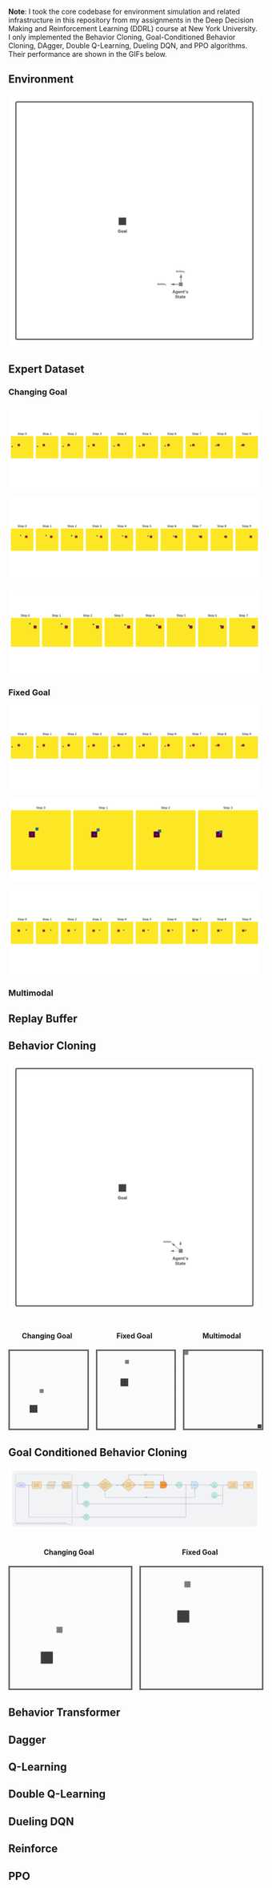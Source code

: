 **Note**: I took the core codebase for environment simulation and related infrastructure in this repository from my assignments in the Deep Decision Making and Reinforcement Learning (DDRL) course at New York University. I only implemented the Behavior Cloning, Goal-Conditioned Behavior Cloning, DAgger, Double Q-Learning, Dueling DQN, and PPO algorithms. Their performance are shown in the GIFs below.

## Environment 

![Environment](figures/environment.png)

## Expert Dataset 

### Changing Goal 

![Changing Goal, Episode 1](figures/changing_goal/episode_0.png)

![Changing Goal, Episode 1](figures/changing_goal/episode_1.png)

![Changing Goal, Episode 2](figures/changing_goal/episode_2.png)

### Fixed Goal 

![Fixed Goal, Episode 1](figures/fixed_goal/episode_0.png)

![Fixed Goal, Episode 1](figures/fixed_goal/episode_1.png)

![Fixed Goal, Episode 2](figures/fixed_goal/episode_2.png)

### Multimodal

## Replay Buffer

## Behavior Cloning 

![Behavior Cloning](figures/behavior-cloning.png)

<div align="center">
  <div style="display: flex; justify-content: center; gap: 20px; align-items: flex-start;">
    <div style="text-align: center;">
      <h4>Changing Goal</h4>
      <img src="./gifs/behavior-cloning/changing/changing.gif" alt="Changing Goal" width="245" style="border: 3px solid #666666;"/>
    </div>
    <div style="text-align: center;">
      <h4>Fixed Goal</h4>
      <img src="./gifs/behavior-cloning/fixed/fixed.gif" alt="Fixed Goal" width="245" style="border: 3px solid #666666;"/>
    </div>
    <div style="text-align: center;">
      <h4>Multimodal</h4>
      <img src="./gifs/behavior-cloning/multimodal/multimodal.gif" alt="Multimodal" width="245" style="border: 3px solid #666666;"/>
    </div>
  </div>
</div>

## Goal Conditioned Behavior Cloning

![Goal-Conditioned Behavior Cloning](figures/goal-conditioned-behavior-cloning.png)

<div align="center">
  <div style="display: flex; justify-content: center; gap: 20px; align-items: flex-start;">
    <div style="text-align: center;">
      <h4>Changing Goal</h4>
      <img src="./gifs/goal-conditioned-behavior-cloning/changing/changing.gif" alt="Changing Goal" width="245" style="border: 3px solid #666666;"/>
    </div>
    <div style="text-align: center;">
      <h4>Fixed Goal</h4>
      <img src="./gifs/goal-conditioned-behavior-cloning/fixed/fixed.gif" alt="Fixed Goal" width="245" style="border: 3px solid #666666;"/>
    </div>
  </div>
</div>

## Behavior Transformer 

## Dagger

## Q-Learning

## Double Q-Learning 

## Dueling DQN 

## Reinforce 

## PPO 




